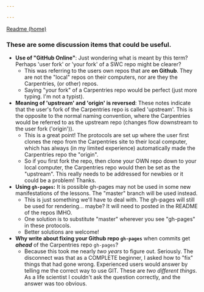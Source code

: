 ```yaml
---

---
```

[Readme (home)](./README.md)

### These are some discussion items that could be useful. 

- **Use of "GitHub Online"**: Just wondering what is meant by this term? Perhaps 'user fork' or 'your fork' of a SWC repo might be clearer?
	- This was referring to the users own repos that are **on Github**. They are not the "local" repos on their computers, nor are they the Carpentries, (or other) repos.
	- Saying "your fork" of a Carpentries repo would be perfect (just more typing. I'm not a typist).
- **Meaning of 'upstream' and 'origin' is reversed**: These notes indicate that the user's fork of the Carpentries repo is called 'upstream'. This is the opposite to the normal naming convention, where the Carpentries would be referred to as the upstream repo (changes flow downstream to the user fork ('origin')).
	- This is a great point! The protocols are set up where the user first clones the repo from the Carpentries site to their local computer, which has always (in my limited experience) automatically made the Carpentries repo the "origin". 
	- So if you first fork the repo, then clone your OWN repo down to your local computer, the Carpentries repo would then be set as the "upstream". This really needs to be addressed for newbies or it could be a problem! Thanks.
- **Using `gh-pages`:**  It is possible gh-pages may not be used in some new manifestations of the lessons. The "master" branch will be used instead.
	- This is just something we'll have to deal with. The gh-pages will still be used for rendering... maybe? It will need to posted in the README of the repos IMHO. 
	- One solution is to substitute "master" wherever you see "gh-pages" in these protocols.
	- Better solutions are welcome!
- **Why write about fixing your Github repo `gh-pages`** when commits get ***ahead*** of the Carpentries repo `gh-pages`?
	- Because this took me nearly *two years* to figure out. Seriously. The disconnect was that as a COMPLETE beginner, I asked how to "fix" things that had gone wrong. Experienced users would answer by telling me the correct way to use GIT. These are *two different things*. As a life scientist I couldn't ask the question correctly, and the answer was too obvious.


